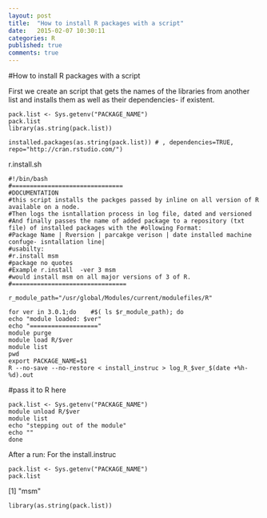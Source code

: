 ```yaml
---
layout: post
title:  "How to install R packages with a script"
date:   2015-02-07 10:30:11
categories: R
published: true
comments: true
---
```

#How to install R packages with a script

First we create an script that gets the names of the libraries from another list and installs them as well as their dependencies- if existent. 


	pack.list <- Sys.getenv("PACKAGE_NAME")
	pack.list
	library(as.string(pack.list))
 
	installed.packages(as.string(pack.list)) # , dependencies=TRUE, repo="http://cran.rstudio.com/")



r.install.sh


	#!/bin/bash
	#===============================
	#DOCUMENTATION
	#this script installs the packges passed by inline on all version of R available on a node.
	#Then logs the isntallation process in log file, dated and versioned 
	#And finally passes the name of added package to a repository (txt file) of installed packages with the #ollowing Format:
	#Package Name | Rversion | parcakge verison | date installed machine confuge- isntallation line|
	#usabilty: 
	#r.install msm
	#package no quotes
	#Example r.install  -ver 3 msm
	#would install msm on all major versions of 3 of R.
	#================================

	r_module_path="/usr/global/Modules/current/modulefiles/R"
	
	for ver in 3.0.1;do    #$( ls $r_module_path); do
	echo "module loaded: $ver"
	echo "==================="	
	module purge
	module load R/$ver
	module list
	pwd
	export PACKAGE_NAME=$1
	R --no-save --no-restore < install_instruc > log_R_$ver_$(date +%h-%d).out
  
  #pass it to R here
 
	pack.list <- Sys.getenv("PACKAGE_NAME")
	module unload R/$ver
	module list
	echo "stepping out of the module"
	echo "" 
	done

After a run:
For the install.instruc

	pack.list <- Sys.getenv("PACKAGE_NAME")
	pack.list
[1] "msm"

	library(as.string(pack.list))




